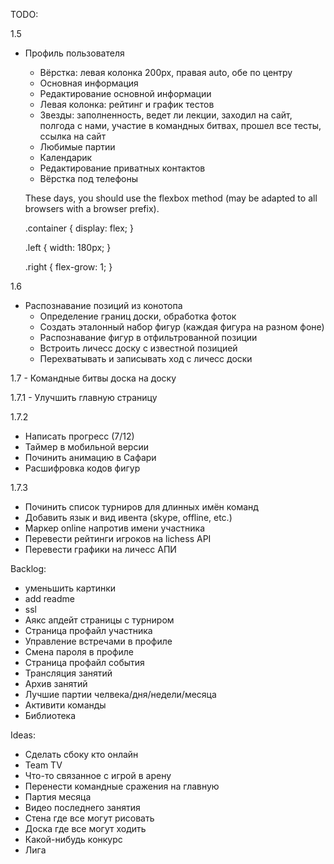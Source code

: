 TODO:

1.5
- Профиль пользователя
    + Вёрстка: левая колонка 200px, правая auto, обе по центру
    + Основная информация
    + Редактирование основной информации
    + Левая колонка: рейтинг и график тестов
    - Звезды: заполненность, ведет ли лекции, заходил на сайт, полгода с нами, участие в командных битвах, прошел все тесты, ссылка на сайт
    - Любимые партии
    - Календарик
    - Редактирование приватных контактов
    - Вёрстка под телефоны

    These days, you should use the flexbox method (may be adapted to all browsers with a browser prefix).

    .container {
        display: flex;
    }

    .left {
        width: 180px;
    }

    .right {
        flex-grow: 1;
    }


1.6
- Распознавание позиций из конотопа
    - Определение границ доски, обработка фоток
    - Создать эталонный набор фигур (каждая фигура на разном фоне)
    - Распознавание фигур в отфильтрованной позиции
    - Встроить личесс доску с известной позицией
    - Перехватывать и записывать ход с личесс доски

1.7
    - Командные битвы доска на доску

1.7.1
    - Улучшить главную страницу

1.7.2
- Написать прогресс (7/12)
- Таймер в мобильной версии
- Починить анимацию в Сафари
- Расшифровка кодов фигур

1.7.3
- Починить список турниров для длинных имён команд
- Добавить язык и вид ивента (skype, offline, etc.)
- Маркер online напротив имени участника
- Перевести рейтинги игроков на lichess API
- Перевести графики на личесс АПИ

Backlog:
- уменьшить картинки
- add readme
- ssl
- Аякс апдейт страницы с турниром
- Страница профайл участника
- Управление встречами в профиле
- Смена пароля в профиле
- Страница профайл события
- Трансляция занятий
- Архив занятий
- Лучшие партии челвека/дня/недели/месяца
- Активити команды
- Библиотека

Ideas:
- Сделать сбоку кто онлайн
- Team TV
- Что-то связанное с игрой в арену
- Перенести командные сражения на главную
- Партия месяца
- Видео последнего занятия
- Стена где все могут рисовать
- Доска где все могут ходить
- Какой-нибудь конкурс
- Лига
